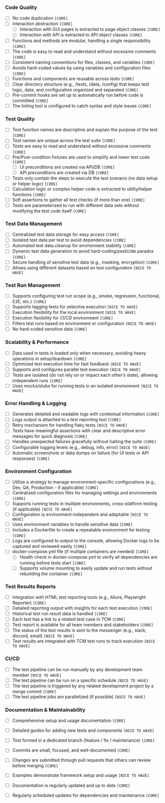 ### Code Quality
- [ ] No code duplication `[CORE]`
- [ ] Interaction abstraction `[CORE]`
  - [ ] Interaction with GUI pages is extracted to page object classes `[CORE]`
  - [ ] Interaction with API is extracted to API object classes `[CORE]`
- [ ] Functions and methods are modular, handling a single responsibility `[CORE]`
- [ ] The code is easy to read and understand without excessive comments `[CORE]`
- [ ] Consistent naming conventions for files, classes, and variables `[CORE]`
- [ ] Avoids hard-coded values by using variables and configuration files `[CORE]`
- [ ] Functions and components are reusable across tests `[CORE]`
- [ ] Clear directory structure (e.g., /tests, /data, /config) that keeps test logic, data, and configuration organized and separated `[CORE]`
- [ ] Pre-commit hooks are set up to automatically run before code is committed `[CORE]`
- [ ] The linting tool is configured to catch syntax and style issues `[CORE]`

### Test Quality
- [ ] Test function names are descriptive and explain the purpose of the test `[CORE]`
- [ ] Test names are unique across the test suite `[CORE]`
- [ ] Tests are easy to read and understand without excessive comments `[CORE]`
- [ ] Pre/Post-condition fixtures are used to simplify and lower test code `[CORE]`
  - [ ] UI preconditions are created via API/DB `[CORE]`
  - [ ] API preconditions are created via DB `[CORE]`
- [ ] Tests only contain the steps to execute the test scenario (no data setup or helper logic) `[CORE]`
- [ ] Calculation logic or complex helper code is extracted to utility/helper functions `[CORE]`
- [ ] Soft assertions to gather all test checks (if more than one) `[CORE]`
- [ ] Tests are parameterized to run with different data sets without modifying the test code itself `[CORE]`

### Test Data Management
- [ ] Centralized test data storage for easy access `[CORE]`
- [ ] Isolated test data per test to avoid dependencies `[CORE]`
- [ ] Automated test data cleanup for environment stability `[CORE]`
- [ ] Dynamic test data generation to avoid hard-coding/pesticide paradox `[CORE]`
- [ ] Secure handling of sensitive test data (e.g., masking, encryption) `[CORE]`
- [ ] Allows using different datasets based on test configuration `[NICE TO HAVE]`

### Test Run Management
- [ ] Supports configuring test run scope (e.g., smoke, regression, functional, E2E, etc.) `[CORE]`
- [ ] Supports tagging tests for selective execution `[NICE TO HAVE]`
- [ ] Execution flexibility for the local environment `[NICE TO HAVE]`
- [ ] Execution flexibility for CI/CD environment `[CORE]`
- [ ] Filters test runs based on environment or configuration `[NICE TO HAVE]`
- [ ] No hard-coded sensitive data `[CORE]`

### Scalability & Performance
- [ ] Data used in tests is loaded only when necessary, avoiding heavy operations in setup/teardown `[CORE]`
- [ ] Optimized test execution time for fast feedback `[NICE TO HAVE]`
- [ ] Supports and configures parallel test execution `[NICE TO HAVE]`
- [ ] Tests are isolated (do not rely on or impact each other’s state), allowing independent runs `[CORE]`
- [ ] Uses mocks/stubs for running tests in an isolated environment `[NICE TO HAVE]`

### Error Handling & Logging
- [ ] Generates detailed and readable logs with contextual information `[CORE]`
- [ ] Logs output is attached to a test reporting tool `[CORE]`
- [ ] Retry mechanism for handling flaky tests `[NICE TO HAVE]`
- [ ] Tests have meaningful assertions with clear and descriptive error messages for quick diagnosis `[CORE]`
- [ ] Handles unexpected failures gracefully without halting the suite `[CORE]`
- [ ] Configurable logging levels (e.g., debug, info, error) `[NICE TO HAVE]`
- [ ] Automatic screenshots or data dumps on failure (for UI tests or API responses) `[CORE]`

### Environment Configuration
- [ ] Utilize a strategy to manage environment-specific configurations (e.g., Dev, QA, Production - if applicable) `[CORE]`
- [ ] Centralized configuration files for managing settings and environments `[CORE]`
- [ ] Supports running tests in multiple environments, cross-platform testing (if applicable) `[NICE TO HAVE]`
- [ ] Configuration is environment-independent and adaptable `[NICE TO HAVE]`
- [ ] Uses environment variables to handle sensitive data `[CORE]`
- [ ] Includes a Dockerfile to create a repeatable environment for testing `[CORE]`
- [ ] Logs are configured to output to the console, allowing Docker logs to be captured and reviewed easily `[CORE]`
- [ ] docker-compose.yml file (if multiple containers are needed) `[CORE]`
  - [ ] Health check in docker-compose.yml to verify all dependencies are running before tests start `[CORE]`
  - [ ] Supports volume mounting to easily update and run tests without rebuilding the container `[CORE]`

### Test Results Reports
- [ ] Integration with HTML test reporting tools (e.g., Allure, Playwright Reporter) `[CORE]`
- [ ] Detailed reporting output with insights for each test execution `[CORE]`
- [ ] Historical test run result data is handled `[CORE]`
- [ ] Each test has a link to a related test case in TCM `[CORE]`
- [ ] Test report is available for all team members and stakeholders `[CORE]`
- [ ] The status of the test results is sent to the messenger (e.g., slack, discord, email) `[NICE TO HAVE]`
- [ ] Test results are integrated with TCM test runs to track execution `[NICE TO HAVE]`

### CI/CD
- [ ] The test pipeline can be run manually by any development team member `[NICE TO HAVE]`
- [ ] The test pipeline can be run on a specific schedule `[NICE TO HAVE]`
- [ ] The test pipeline is triggered by any related development project by a merge commit `[CORE]`
- [ ] The test pipeline jobs are parallelized (if possible) `[NICE TO HAVE]`

### Documentation & Maintainability
- [ ] Comprehensive setup and usage documentation `[CORE]`
- [ ] Detailed guides for adding new tests and components `[NICE TO HAVE]`
- [ ] Test formed in a dedicated branch (feature / fix / maintenance) `[CORE]`
- [ ] Commits are small, focused, and well-documented `[CORE]`
- [ ] Changes are submitted through pull requests that others can review before merging `[CORE]`
- [ ] Examples demonstrate framework setup and usage `[NICE TO HAVE]`
- [ ] Documentation is regularly updated and up to date `[CORE]`
- [ ] Regularly scheduled updates for dependencies and maintenance `[CORE]`
	
